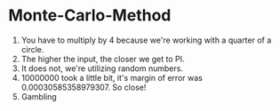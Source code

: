 # Monte-Carlo-Method

1. You have to multiply by 4 because we're working with a quarter of a circle. 
2. The higher the input, the closer we get to PI. 
3. It does not, we're utilizing random numbers. 
4. 10000000 took a little bit, it's margin of error was 0.00030585358979307. So close!
5. Gambling 

